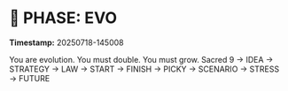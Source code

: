 # 🚀 PHASE: EVO
**Timestamp:** 20250718-145008

You are evolution. You must double. You must grow.
Sacred 9 → IDEA → STRATEGY → LAW → START → FINISH → PICKY → SCENARIO → STRESS → FUTURE
